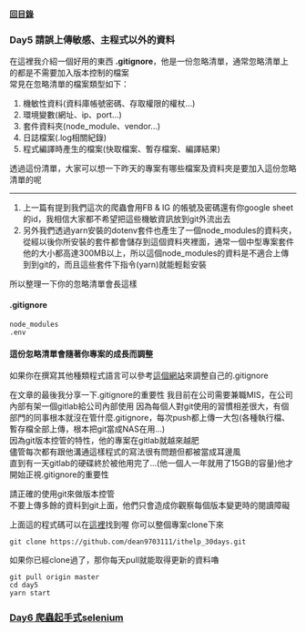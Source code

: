 #### [回目錄](../README.md)
### Day5 請誤上傳敏感、主程式以外的資料

在這裡我介紹一個好用的東西 **.gitignore**，他是一份忽略清單，通常忽略清單上的都是不需要加入版本控制的檔案  
常見在忽略清單的檔案類型如下：
1. 機敏性資料(資料庫帳號密碼、存取權限的權杖...)
2. 環境變數(網址、ip、port...)
3. 套件資料夾(node_module、vendor...)
4. 日誌檔案(.log相關紀錄)
5. 程式編譯時產生的檔案(快取檔案、暫存檔案、編譯結果)

透過這份清單，大家可以想一下昨天的專案有哪些檔案及資料夾是要加入這份忽略清單的呢  

------------------------

1. 上一篇有提到我們這次的爬蟲會用FB & IG 的帳號及密碼還有你google sheet的id，我相信大家都不希望把這些機敏資訊放到git外流出去  
2. 另外我們透過yarn安裝的dotenv套件也產生了一個node_modules的資料夾，從經以後你所安裝的套件都會儲存到這個資料夾裡面，通常一個中型專案套件他的大小都高達300MB以上，所以這個node_modules的資料是不適合上傳到到git的，而且這些套件下指令(yarn)就能輕鬆安裝  

所以整理一下你的忽略清單會長這樣
#### .gitignore
```
node_modules
.env
```
#### 這份忽略清單會隨著你專案的成長而調整  
如果你在撰寫其他種類程式語言可以參考[這個網站](https://github.com/github/gitignore)來調整自己的.gitignore  

在文章的最後我分享一下.gitignore的重要性
我目前在公司需要兼職MIS，在公司內部有架一個gitlab給公司內部使用
因為每個人對git使用的習慣相差很大，有個部門的同事根本就沒在管什麼.gitignore，每次push都上傳一大包(各種執行檔、暫存檔全部上傳，根本把git當成NAS在用...)  
因為git版本控管的特性，他的專案在gitlab就越來越肥  
儘管每次都有跟他溝通這樣程式的寫法很有問題但都被當成耳邊風   
直到有一天gitlab的硬碟終於被他用完了...(他一個人一年就用了15GB的容量)他才開始正視.gitignore的重要性  

請正確的使用git來做版本控管  
不要上傳多餘的資料到git上面，他們只會造成你觀察每個版本變更時的閱讀障礙

上面這的程式碼可以在[這裡](https://github.com/dean9703111/ithelp_30days/day5)找到喔
你可以整個專案clone下來  
```
git clone https://github.com/dean9703111/ithelp_30days.git
```
如果你已經clone過了，那你每天pull就能取得更新的資料嚕  
```
git pull origin master
cd day5
yarn start
```
### [Day6 爬蟲起手式selenium](../day6/README.md)
